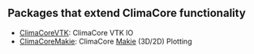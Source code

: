 ## Packages that extend ClimaCore functionality

* [ClimaCoreVTK](https://github.com/CliMA/ClimaCore.jl/tree/main/lib/ClimaCoreVTK): ClimaCore VTK IO
* [ClimaCoreMakie](https://github.com/CliMA/ClimaCore.jl/tree/main/lib/ClimaCoreMakie): ClimaCore [Makie](makie.juliaplots.org/stable) (3D/2D) Plotting
